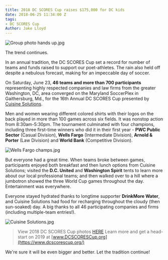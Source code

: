 ```yaml
---
title: 2018 DC SCORES Cup raises $175,000 for DC kids
date: 2018-06-25 11:34:00 Z
tags:
- DC SCORES Cup
Author: Jake Lloyd
---
```


![Group photo hands up.jpg](/uploads/Group%20photo%20hands%20up.jpg)

The trend continues.

In an annual tradition, the DC SCORES Cup set a record for number of teams and funds raised to support our poet-athletes. The rain also held off despite a nebulous forecast, making for an impeccable day of soccer.

On Saturday, June 23, **46 teams and more than 700 participants** representing highly respected companies and law firms from the greater Washington, DC, area converged on the Maryland SoccerPlex in Gaithersburg, Md., for the 16th Annual DC SCORES Cup presented by [Cuisine Solutions](https://www.cuisinesolutions.com/).

Men and women wearing different colored shirts with their logos on the back played in more than 100 games across six fields. It was nonstop action from 8:30am-5:30pm. The tournament culminated with four champions, including three first-time winners who did it in their first year - **PWC Public Sector** (Casual Division), **Wells Fargo** (Intermediate Division), **Arnold & Porter** (Law Division) and **World Bank** (Competitive Division).

![Wells Fargo champs.jpg](/uploads/Wells%20Fargo%20champs.jpg)

But everyone had a great time. When teams broke between games, participants enjoyed both breakfast and then lunch options from Cuisine Solutions; visited the **D.C. United** and **Washington Spirit** tents to learn more about our local professional teams; and then walked over to a hill where a jumbotron showed the three World Cup games throughout the day. Entertainment was everywhere.

Everyone stayed hydrated thanks to longtime supporter **DrinkMore Water**, and Cuisine Solutions had food for recharging throughout the cloudy (then sun-soaked) day. A big thanks to all 46 participating companies and firms (including multiple-team entries!).

![Cuisine Solutions.jpg](/uploads/Cuisine%20Solutions.jpg)

> View 2018 DC SCORES Cup photos [HERE](http://bit.ly/SCORESCup18Photos)
> Learn more and get a head-start on 2019 at [www.DCSCORESCup.org](https://www.dcscorescup.org/)

We're sure it will be even bigger and better. Let the tradition continue!
